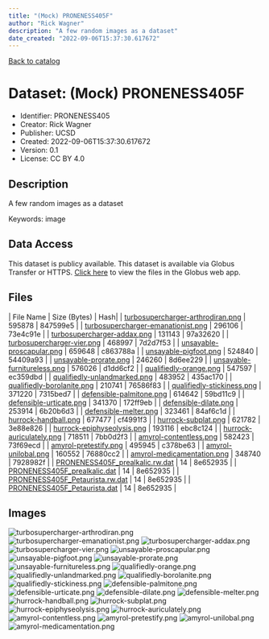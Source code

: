 ```yaml
---
title: "(Mock) PRONENESS405F"
author: "Rick Wagner"
description: "A few random images as a dataset"
date_created: "2022-09-06T15:37:30.617672"
---
```


[Back to catalog](../#datasets)

# Dataset: (Mock) PRONENESS405F

- Identifier: PRONENESS405
- Creator: Rick Wagner
- Publisher: UCSD
- Created: 2022-09-06T15:37:30.617672
- Version: 0.1
- License: CC BY 4.0


## Description
A few random images as a dataset

Keywords: image


## Data Access
This dataset is publicy available.
This dataset is available via Globus Transfer or HTTPS.
[Click here](https://app.globus.org/file-manager?origin_id=527fe9c0-5782-4a2a-a097-ea2f06fe68ab&origin_path=/public/PRONENESS405/) to view the files in the Globus web app.


## Files

| File Name | Size (Bytes) | Hash|
| [turbosupercharger-arthrodiran.png](https://g-079c7d.ca528.03c0.data.globus.org/public/PRONENESS405/turbosupercharger-arthrodiran.png) | 595878 | 847599e5 |
| [turbosupercharger-emanationist.png](https://g-079c7d.ca528.03c0.data.globus.org/public/PRONENESS405/turbosupercharger-emanationist.png) | 296106 | 73e4c91e |
| [turbosupercharger-addax.png](https://g-079c7d.ca528.03c0.data.globus.org/public/PRONENESS405/turbosupercharger-addax.png) | 131143 | 97a32620 |
| [turbosupercharger-vier.png](https://g-079c7d.ca528.03c0.data.globus.org/public/PRONENESS405/turbosupercharger-vier.png) | 468997 | 7d2d7f53 |
| [unsayable-proscapular.png](https://g-079c7d.ca528.03c0.data.globus.org/public/PRONENESS405/unsayable-proscapular.png) | 659648 | c863788a |
| [unsayable-pigfoot.png](https://g-079c7d.ca528.03c0.data.globus.org/public/PRONENESS405/unsayable-pigfoot.png) | 524840 | 54409a93 |
| [unsayable-prorate.png](https://g-079c7d.ca528.03c0.data.globus.org/public/PRONENESS405/unsayable-prorate.png) | 246260 | 8d6ee229 |
| [unsayable-furnitureless.png](https://g-079c7d.ca528.03c0.data.globus.org/public/PRONENESS405/unsayable-furnitureless.png) | 576026 | d1dd6cf2 |
| [qualifiedly-orange.png](https://g-079c7d.ca528.03c0.data.globus.org/public/PRONENESS405/qualifiedly-orange.png) | 547597 | ec359dbd |
| [qualifiedly-unlandmarked.png](https://g-079c7d.ca528.03c0.data.globus.org/public/PRONENESS405/qualifiedly-unlandmarked.png) | 483952 | 435ac170 |
| [qualifiedly-borolanite.png](https://g-079c7d.ca528.03c0.data.globus.org/public/PRONENESS405/qualifiedly-borolanite.png) | 210741 | 76586f83 |
| [qualifiedly-stickiness.png](https://g-079c7d.ca528.03c0.data.globus.org/public/PRONENESS405/qualifiedly-stickiness.png) | 371220 | 7315bed7 |
| [defensible-palmitone.png](https://g-079c7d.ca528.03c0.data.globus.org/public/PRONENESS405/defensible-palmitone.png) | 614642 | 59bd11c9 |
| [defensible-urticate.png](https://g-079c7d.ca528.03c0.data.globus.org/public/PRONENESS405/defensible-urticate.png) | 341370 | 172ff9eb |
| [defensible-dilate.png](https://g-079c7d.ca528.03c0.data.globus.org/public/PRONENESS405/defensible-dilate.png) | 253914 | 6b20b6d3 |
| [defensible-melter.png](https://g-079c7d.ca528.03c0.data.globus.org/public/PRONENESS405/defensible-melter.png) | 323461 | 84af6c1d |
| [hurrock-handball.png](https://g-079c7d.ca528.03c0.data.globus.org/public/PRONENESS405/hurrock-handball.png) | 677477 | cf4991f3 |
| [hurrock-subplat.png](https://g-079c7d.ca528.03c0.data.globus.org/public/PRONENESS405/hurrock-subplat.png) | 621782 | 3e88e826 |
| [hurrock-epiphyseolysis.png](https://g-079c7d.ca528.03c0.data.globus.org/public/PRONENESS405/hurrock-epiphyseolysis.png) | 193116 | ebc8c124 |
| [hurrock-auriculately.png](https://g-079c7d.ca528.03c0.data.globus.org/public/PRONENESS405/hurrock-auriculately.png) | 718511 | 7bb0d2f3 |
| [amyrol-contentless.png](https://g-079c7d.ca528.03c0.data.globus.org/public/PRONENESS405/amyrol-contentless.png) | 582423 | 73f69ecd |
| [amyrol-pretestify.png](https://g-079c7d.ca528.03c0.data.globus.org/public/PRONENESS405/amyrol-pretestify.png) | 495945 | c378be63 |
| [amyrol-unilobal.png](https://g-079c7d.ca528.03c0.data.globus.org/public/PRONENESS405/amyrol-unilobal.png) | 160552 | 76880cc2 |
| [amyrol-medicamentation.png](https://g-079c7d.ca528.03c0.data.globus.org/public/PRONENESS405/amyrol-medicamentation.png) | 348740 | 7928982f |
| [PRONENESS405F_prealkalic.rw.dat](https://g-079c7d.ca528.03c0.data.globus.org/public/PRONENESS405/PRONENESS405F_prealkalic.rw.dat) | 14 | 8e652935 |
| [PRONENESS405F_prealkalic.dat](https://g-079c7d.ca528.03c0.data.globus.org/public/PRONENESS405/PRONENESS405F_prealkalic.dat) | 14 | 8e652935 |
| [PRONENESS405F_Petaurista.rw.dat](https://g-079c7d.ca528.03c0.data.globus.org/public/PRONENESS405/PRONENESS405F_Petaurista.rw.dat) | 14 | 8e652935 |
| [PRONENESS405F_Petaurista.dat](https://g-079c7d.ca528.03c0.data.globus.org/public/PRONENESS405/PRONENESS405F_Petaurista.dat) | 14 | 8e652935 |


## Images
![turbosupercharger-arthrodiran.png](https://g-079c7d.ca528.03c0.data.globus.org/public/PRONENESS405/turbosupercharger-arthrodiran.png) ![turbosupercharger-emanationist.png](https://g-079c7d.ca528.03c0.data.globus.org/public/PRONENESS405/turbosupercharger-emanationist.png) ![turbosupercharger-addax.png](https://g-079c7d.ca528.03c0.data.globus.org/public/PRONENESS405/turbosupercharger-addax.png) ![turbosupercharger-vier.png](https://g-079c7d.ca528.03c0.data.globus.org/public/PRONENESS405/turbosupercharger-vier.png) ![unsayable-proscapular.png](https://g-079c7d.ca528.03c0.data.globus.org/public/PRONENESS405/unsayable-proscapular.png) ![unsayable-pigfoot.png](https://g-079c7d.ca528.03c0.data.globus.org/public/PRONENESS405/unsayable-pigfoot.png) ![unsayable-prorate.png](https://g-079c7d.ca528.03c0.data.globus.org/public/PRONENESS405/unsayable-prorate.png) ![unsayable-furnitureless.png](https://g-079c7d.ca528.03c0.data.globus.org/public/PRONENESS405/unsayable-furnitureless.png) ![qualifiedly-orange.png](https://g-079c7d.ca528.03c0.data.globus.org/public/PRONENESS405/qualifiedly-orange.png) ![qualifiedly-unlandmarked.png](https://g-079c7d.ca528.03c0.data.globus.org/public/PRONENESS405/qualifiedly-unlandmarked.png) ![qualifiedly-borolanite.png](https://g-079c7d.ca528.03c0.data.globus.org/public/PRONENESS405/qualifiedly-borolanite.png) ![qualifiedly-stickiness.png](https://g-079c7d.ca528.03c0.data.globus.org/public/PRONENESS405/qualifiedly-stickiness.png) ![defensible-palmitone.png](https://g-079c7d.ca528.03c0.data.globus.org/public/PRONENESS405/defensible-palmitone.png) ![defensible-urticate.png](https://g-079c7d.ca528.03c0.data.globus.org/public/PRONENESS405/defensible-urticate.png) ![defensible-dilate.png](https://g-079c7d.ca528.03c0.data.globus.org/public/PRONENESS405/defensible-dilate.png) ![defensible-melter.png](https://g-079c7d.ca528.03c0.data.globus.org/public/PRONENESS405/defensible-melter.png) ![hurrock-handball.png](https://g-079c7d.ca528.03c0.data.globus.org/public/PRONENESS405/hurrock-handball.png) ![hurrock-subplat.png](https://g-079c7d.ca528.03c0.data.globus.org/public/PRONENESS405/hurrock-subplat.png) ![hurrock-epiphyseolysis.png](https://g-079c7d.ca528.03c0.data.globus.org/public/PRONENESS405/hurrock-epiphyseolysis.png) ![hurrock-auriculately.png](https://g-079c7d.ca528.03c0.data.globus.org/public/PRONENESS405/hurrock-auriculately.png) ![amyrol-contentless.png](https://g-079c7d.ca528.03c0.data.globus.org/public/PRONENESS405/amyrol-contentless.png) ![amyrol-pretestify.png](https://g-079c7d.ca528.03c0.data.globus.org/public/PRONENESS405/amyrol-pretestify.png) ![amyrol-unilobal.png](https://g-079c7d.ca528.03c0.data.globus.org/public/PRONENESS405/amyrol-unilobal.png) ![amyrol-medicamentation.png](https://g-079c7d.ca528.03c0.data.globus.org/public/PRONENESS405/amyrol-medicamentation.png) 



